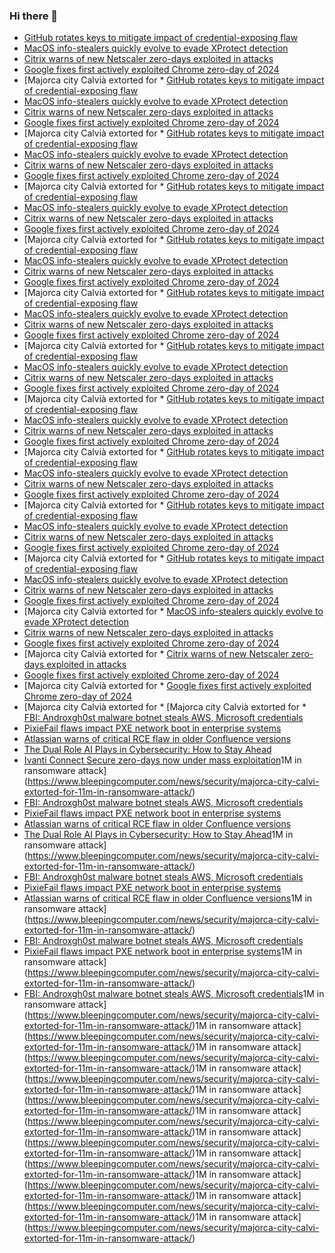 ### Hi there 👋

<!--START_SECTION:feed-->
* [GitHub rotates keys to mitigate impact of credential-exposing flaw](https://www.bleepingcomputer.com/news/security/github-rotates-keys-to-mitigate-impact-of-credential-exposing-flaw/)
* [MacOS info-stealers quickly evolve to evade XProtect detection](https://www.bleepingcomputer.com/news/security/macos-info-stealers-quickly-evolve-to-evade-xprotect-detection/)
* [Citrix warns of new Netscaler zero-days exploited in attacks](https://www.bleepingcomputer.com/news/security/citrix-warns-of-new-netscaler-zero-days-exploited-in-attacks/)
* [Google fixes first actively exploited Chrome zero-day of 2024](https://www.bleepingcomputer.com/news/security/google-fixes-first-actively-exploited-chrome-zero-day-of-2024/)
* [Majorca city Calvià extorted for * [GitHub rotates keys to mitigate impact of credential-exposing flaw](https://www.bleepingcomputer.com/news/security/github-rotates-keys-to-mitigate-impact-of-credential-exposing-flaw/)
* [MacOS info-stealers quickly evolve to evade XProtect detection](https://www.bleepingcomputer.com/news/security/macos-info-stealers-quickly-evolve-to-evade-xprotect-detection/)
* [Citrix warns of new Netscaler zero-days exploited in attacks](https://www.bleepingcomputer.com/news/security/citrix-warns-of-new-netscaler-zero-days-exploited-in-attacks/)
* [Google fixes first actively exploited Chrome zero-day of 2024](https://www.bleepingcomputer.com/news/security/google-fixes-first-actively-exploited-chrome-zero-day-of-2024/)
* [Majorca city Calvià extorted for * [GitHub rotates keys to mitigate impact of credential-exposing flaw](https://www.bleepingcomputer.com/news/security/github-rotates-keys-to-mitigate-impact-of-credential-exposing-flaw/)
* [MacOS info-stealers quickly evolve to evade XProtect detection](https://www.bleepingcomputer.com/news/security/macos-info-stealers-quickly-evolve-to-evade-xprotect-detection/)
* [Citrix warns of new Netscaler zero-days exploited in attacks](https://www.bleepingcomputer.com/news/security/citrix-warns-of-new-netscaler-zero-days-exploited-in-attacks/)
* [Google fixes first actively exploited Chrome zero-day of 2024](https://www.bleepingcomputer.com/news/security/google-fixes-first-actively-exploited-chrome-zero-day-of-2024/)
* [Majorca city Calvià extorted for * [GitHub rotates keys to mitigate impact of credential-exposing flaw](https://www.bleepingcomputer.com/news/security/github-rotates-keys-to-mitigate-impact-of-credential-exposing-flaw/)
* [MacOS info-stealers quickly evolve to evade XProtect detection](https://www.bleepingcomputer.com/news/security/macos-info-stealers-quickly-evolve-to-evade-xprotect-detection/)
* [Citrix warns of new Netscaler zero-days exploited in attacks](https://www.bleepingcomputer.com/news/security/citrix-warns-of-new-netscaler-zero-days-exploited-in-attacks/)
* [Google fixes first actively exploited Chrome zero-day of 2024](https://www.bleepingcomputer.com/news/security/google-fixes-first-actively-exploited-chrome-zero-day-of-2024/)
* [Majorca city Calvià extorted for * [GitHub rotates keys to mitigate impact of credential-exposing flaw](https://www.bleepingcomputer.com/news/security/github-rotates-keys-to-mitigate-impact-of-credential-exposing-flaw/)
* [MacOS info-stealers quickly evolve to evade XProtect detection](https://www.bleepingcomputer.com/news/security/macos-info-stealers-quickly-evolve-to-evade-xprotect-detection/)
* [Citrix warns of new Netscaler zero-days exploited in attacks](https://www.bleepingcomputer.com/news/security/citrix-warns-of-new-netscaler-zero-days-exploited-in-attacks/)
* [Google fixes first actively exploited Chrome zero-day of 2024](https://www.bleepingcomputer.com/news/security/google-fixes-first-actively-exploited-chrome-zero-day-of-2024/)
* [Majorca city Calvià extorted for * [GitHub rotates keys to mitigate impact of credential-exposing flaw](https://www.bleepingcomputer.com/news/security/github-rotates-keys-to-mitigate-impact-of-credential-exposing-flaw/)
* [MacOS info-stealers quickly evolve to evade XProtect detection](https://www.bleepingcomputer.com/news/security/macos-info-stealers-quickly-evolve-to-evade-xprotect-detection/)
* [Citrix warns of new Netscaler zero-days exploited in attacks](https://www.bleepingcomputer.com/news/security/citrix-warns-of-new-netscaler-zero-days-exploited-in-attacks/)
* [Google fixes first actively exploited Chrome zero-day of 2024](https://www.bleepingcomputer.com/news/security/google-fixes-first-actively-exploited-chrome-zero-day-of-2024/)
* [Majorca city Calvià extorted for * [GitHub rotates keys to mitigate impact of credential-exposing flaw](https://www.bleepingcomputer.com/news/security/github-rotates-keys-to-mitigate-impact-of-credential-exposing-flaw/)
* [MacOS info-stealers quickly evolve to evade XProtect detection](https://www.bleepingcomputer.com/news/security/macos-info-stealers-quickly-evolve-to-evade-xprotect-detection/)
* [Citrix warns of new Netscaler zero-days exploited in attacks](https://www.bleepingcomputer.com/news/security/citrix-warns-of-new-netscaler-zero-days-exploited-in-attacks/)
* [Google fixes first actively exploited Chrome zero-day of 2024](https://www.bleepingcomputer.com/news/security/google-fixes-first-actively-exploited-chrome-zero-day-of-2024/)
* [Majorca city Calvià extorted for * [GitHub rotates keys to mitigate impact of credential-exposing flaw](https://www.bleepingcomputer.com/news/security/github-rotates-keys-to-mitigate-impact-of-credential-exposing-flaw/)
* [MacOS info-stealers quickly evolve to evade XProtect detection](https://www.bleepingcomputer.com/news/security/macos-info-stealers-quickly-evolve-to-evade-xprotect-detection/)
* [Citrix warns of new Netscaler zero-days exploited in attacks](https://www.bleepingcomputer.com/news/security/citrix-warns-of-new-netscaler-zero-days-exploited-in-attacks/)
* [Google fixes first actively exploited Chrome zero-day of 2024](https://www.bleepingcomputer.com/news/security/google-fixes-first-actively-exploited-chrome-zero-day-of-2024/)
* [Majorca city Calvià extorted for * [GitHub rotates keys to mitigate impact of credential-exposing flaw](https://www.bleepingcomputer.com/news/security/github-rotates-keys-to-mitigate-impact-of-credential-exposing-flaw/)
* [MacOS info-stealers quickly evolve to evade XProtect detection](https://www.bleepingcomputer.com/news/security/macos-info-stealers-quickly-evolve-to-evade-xprotect-detection/)
* [Citrix warns of new Netscaler zero-days exploited in attacks](https://www.bleepingcomputer.com/news/security/citrix-warns-of-new-netscaler-zero-days-exploited-in-attacks/)
* [Google fixes first actively exploited Chrome zero-day of 2024](https://www.bleepingcomputer.com/news/security/google-fixes-first-actively-exploited-chrome-zero-day-of-2024/)
* [Majorca city Calvià extorted for * [GitHub rotates keys to mitigate impact of credential-exposing flaw](https://www.bleepingcomputer.com/news/security/github-rotates-keys-to-mitigate-impact-of-credential-exposing-flaw/)
* [MacOS info-stealers quickly evolve to evade XProtect detection](https://www.bleepingcomputer.com/news/security/macos-info-stealers-quickly-evolve-to-evade-xprotect-detection/)
* [Citrix warns of new Netscaler zero-days exploited in attacks](https://www.bleepingcomputer.com/news/security/citrix-warns-of-new-netscaler-zero-days-exploited-in-attacks/)
* [Google fixes first actively exploited Chrome zero-day of 2024](https://www.bleepingcomputer.com/news/security/google-fixes-first-actively-exploited-chrome-zero-day-of-2024/)
* [Majorca city Calvià extorted for * [GitHub rotates keys to mitigate impact of credential-exposing flaw](https://www.bleepingcomputer.com/news/security/github-rotates-keys-to-mitigate-impact-of-credential-exposing-flaw/)
* [MacOS info-stealers quickly evolve to evade XProtect detection](https://www.bleepingcomputer.com/news/security/macos-info-stealers-quickly-evolve-to-evade-xprotect-detection/)
* [Citrix warns of new Netscaler zero-days exploited in attacks](https://www.bleepingcomputer.com/news/security/citrix-warns-of-new-netscaler-zero-days-exploited-in-attacks/)
* [Google fixes first actively exploited Chrome zero-day of 2024](https://www.bleepingcomputer.com/news/security/google-fixes-first-actively-exploited-chrome-zero-day-of-2024/)
* [Majorca city Calvià extorted for * [MacOS info-stealers quickly evolve to evade XProtect detection](https://www.bleepingcomputer.com/news/security/macos-info-stealers-quickly-evolve-to-evade-xprotect-detection/)
* [Citrix warns of new Netscaler zero-days exploited in attacks](https://www.bleepingcomputer.com/news/security/citrix-warns-of-new-netscaler-zero-days-exploited-in-attacks/)
* [Google fixes first actively exploited Chrome zero-day of 2024](https://www.bleepingcomputer.com/news/security/google-fixes-first-actively-exploited-chrome-zero-day-of-2024/)
* [Majorca city Calvià extorted for * [Citrix warns of new Netscaler zero-days exploited in attacks](https://www.bleepingcomputer.com/news/security/citrix-warns-of-new-netscaler-zero-days-exploited-in-attacks/)
* [Google fixes first actively exploited Chrome zero-day of 2024](https://www.bleepingcomputer.com/news/security/google-fixes-first-actively-exploited-chrome-zero-day-of-2024/)
* [Majorca city Calvià extorted for * [Google fixes first actively exploited Chrome zero-day of 2024](https://www.bleepingcomputer.com/news/security/google-fixes-first-actively-exploited-chrome-zero-day-of-2024/)
* [Majorca city Calvià extorted for * [Majorca city Calvià extorted for * [FBI: Androxgh0st malware botnet steals AWS, Microsoft credentials](https://www.bleepingcomputer.com/news/security/fbi-androxgh0st-malware-botnet-steals-aws-microsoft-credentials/)
* [PixieFail flaws impact PXE network boot in enterprise systems](https://www.bleepingcomputer.com/news/security/pixiefail-flaws-impact-pxe-network-boot-in-enterprise-systems/)
* [Atlassian warns of critical RCE flaw in older Confluence versions](https://www.bleepingcomputer.com/news/security/atlassian-warns-of-critical-rce-flaw-in-older-confluence-versions/)
* [The Dual Role AI Plays in Cybersecurity: How to Stay Ahead](https://www.bleepingcomputer.com/news/security/the-dual-role-ai-plays-in-cybersecurity-how-to-stay-ahead/)
* [Ivanti Connect Secure zero-days now under mass exploitation](https://www.bleepingcomputer.com/news/security/ivanti-connect-secure-zero-days-now-under-mass-exploitation/)1M in ransomware attack](https://www.bleepingcomputer.com/news/security/majorca-city-calvi-extorted-for-11m-in-ransomware-attack/)
* [FBI: Androxgh0st malware botnet steals AWS, Microsoft credentials](https://www.bleepingcomputer.com/news/security/fbi-androxgh0st-malware-botnet-steals-aws-microsoft-credentials/)
* [PixieFail flaws impact PXE network boot in enterprise systems](https://www.bleepingcomputer.com/news/security/pixiefail-flaws-impact-pxe-network-boot-in-enterprise-systems/)
* [Atlassian warns of critical RCE flaw in older Confluence versions](https://www.bleepingcomputer.com/news/security/atlassian-warns-of-critical-rce-flaw-in-older-confluence-versions/)
* [The Dual Role AI Plays in Cybersecurity: How to Stay Ahead](https://www.bleepingcomputer.com/news/security/the-dual-role-ai-plays-in-cybersecurity-how-to-stay-ahead/)1M in ransomware attack](https://www.bleepingcomputer.com/news/security/majorca-city-calvi-extorted-for-11m-in-ransomware-attack/)
* [FBI: Androxgh0st malware botnet steals AWS, Microsoft credentials](https://www.bleepingcomputer.com/news/security/fbi-androxgh0st-malware-botnet-steals-aws-microsoft-credentials/)
* [PixieFail flaws impact PXE network boot in enterprise systems](https://www.bleepingcomputer.com/news/security/pixiefail-flaws-impact-pxe-network-boot-in-enterprise-systems/)
* [Atlassian warns of critical RCE flaw in older Confluence versions](https://www.bleepingcomputer.com/news/security/atlassian-warns-of-critical-rce-flaw-in-older-confluence-versions/)1M in ransomware attack](https://www.bleepingcomputer.com/news/security/majorca-city-calvi-extorted-for-11m-in-ransomware-attack/)
* [FBI: Androxgh0st malware botnet steals AWS, Microsoft credentials](https://www.bleepingcomputer.com/news/security/fbi-androxgh0st-malware-botnet-steals-aws-microsoft-credentials/)
* [PixieFail flaws impact PXE network boot in enterprise systems](https://www.bleepingcomputer.com/news/security/pixiefail-flaws-impact-pxe-network-boot-in-enterprise-systems/)1M in ransomware attack](https://www.bleepingcomputer.com/news/security/majorca-city-calvi-extorted-for-11m-in-ransomware-attack/)
* [FBI: Androxgh0st malware botnet steals AWS, Microsoft credentials](https://www.bleepingcomputer.com/news/security/fbi-androxgh0st-malware-botnet-steals-aws-microsoft-credentials/)1M in ransomware attack](https://www.bleepingcomputer.com/news/security/majorca-city-calvi-extorted-for-11m-in-ransomware-attack/)1M in ransomware attack](https://www.bleepingcomputer.com/news/security/majorca-city-calvi-extorted-for-11m-in-ransomware-attack/)1M in ransomware attack](https://www.bleepingcomputer.com/news/security/majorca-city-calvi-extorted-for-11m-in-ransomware-attack/)1M in ransomware attack](https://www.bleepingcomputer.com/news/security/majorca-city-calvi-extorted-for-11m-in-ransomware-attack/)1M in ransomware attack](https://www.bleepingcomputer.com/news/security/majorca-city-calvi-extorted-for-11m-in-ransomware-attack/)1M in ransomware attack](https://www.bleepingcomputer.com/news/security/majorca-city-calvi-extorted-for-11m-in-ransomware-attack/)1M in ransomware attack](https://www.bleepingcomputer.com/news/security/majorca-city-calvi-extorted-for-11m-in-ransomware-attack/)1M in ransomware attack](https://www.bleepingcomputer.com/news/security/majorca-city-calvi-extorted-for-11m-in-ransomware-attack/)1M in ransomware attack](https://www.bleepingcomputer.com/news/security/majorca-city-calvi-extorted-for-11m-in-ransomware-attack/)1M in ransomware attack](https://www.bleepingcomputer.com/news/security/majorca-city-calvi-extorted-for-11m-in-ransomware-attack/)1M in ransomware attack](https://www.bleepingcomputer.com/news/security/majorca-city-calvi-extorted-for-11m-in-ransomware-attack/)
<!--END_SECTION:feed-->

<!--
**frankenk/frankenk** is a ✨ _special_ ✨ repository because its `README.md` (this file) appears on your GitHub profile.

Here are some ideas to get you started:

- 🔭 I’m currently working on ...
- 🌱 I’m currently learning ...
- 👯 I’m looking to collaborate on ...
- 🤔 I’m looking for help with ...
- 💬 Ask me about ...
- 📫 How to reach me: ...
- 😄 Pronouns: ...
- ⚡ Fun fact: ...
-->



